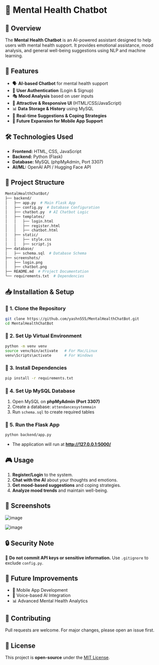# 🧠 Mental Health Chatbot

## 🌟 Overview
The **Mental Health Chatbot** is an AI-powered assistant designed to help users with mental health support. It provides emotional assistance, mood analysis, and general well-being suggestions using NLP and machine learning.

## 🚀 Features
- 🗣️ **AI-based Chatbot** for mental health support
- 🔐 **User Authentication** (Login & Signup)
- 🎭 **Mood Analysis** based on user inputs
- 🎨 **Attractive & Responsive UI** (HTML/CSS/JavaScript)
- 📊 **Data Storage & History** using MySQL
- 📜 **Real-time Suggestions & Coping Strategies**
- 📱 **Future Expansion for Mobile App Support**

## 🛠️ Technologies Used
- **Frontend:** HTML, CSS, JavaScript
- **Backend:** Python (Flask)
- **Database:** MySQL (phpMyAdmin, Port 3307)
- **AI/ML:** OpenAI API / Hugging Face API

## 📂 Project Structure
```bash
MentalHealthChatBot/
├── backend/
│   ├── app.py  # Main Flask App
│   ├── config.py  # Database Configuration
│   ├── chatbot.py  # AI Chatbot Logic
│   ├── templates/
│   │   ├── login.html
│   │   ├── register.html
│   │   ├── chatbot.html
│   ├── static/
│   │   ├── style.css
│   │   ├── script.js
├── database/
│   ├── schema.sql  # Database Schema
├── screenshots/
│   ├── login.png
│   ├── chatbot.png
├── README.md  # Project Documentation
└── requirements.txt  # Dependencies
```

## 📥 Installation & Setup
### 🔹 **1. Clone the Repository**
```sh
git clone https://github.com/yashn555/MentalHealthChatBot.git
cd MentalHealthChatBot
```

### 🔹 **2. Set Up Virtual Environment**
```sh
python -m venv venv
source venv/bin/activate   # For Mac/Linux
venv\Scripts\activate      # For Windows
```

### 🔹 **3. Install Dependencies**
```sh
pip install -r requirements.txt
```

### 🔹 **4. Set Up MySQL Database**
1. Open MySQL on **phpMyAdmin (Port 3307)**
2. Create a database: `attendancesystemmain`
3. Run `schema.sql` to create required tables

### 🔹 **5. Run the Flask App**
```sh
python backend/app.py
```
- The application will run at **http://127.0.0.1:5000/**

## 🎮 Usage
1. **Register/Login** to the system.
2. **Chat with the AI** about your thoughts and emotions.
3. **Get mood-based suggestions** and coping strategies.
4. **Analyze mood trends** and maintain well-being.

## 📸 Screenshots
![image](https://github.com/user-attachments/assets/2daace26-16ca-4b7f-afcc-b6dbc35199f6)

![image](https://github.com/user-attachments/assets/3d2e6e2d-a273-481a-aa15-afb52baf8395)


## 🔒 Security Note
🚨 **Do not commit API keys or sensitive information.** Use `.gitignore` to exclude `config.py`.

## 📌 Future Improvements
- 📱 Mobile App Development
- 🤖 Voice-based AI Integration
- 📊 Advanced Mental Health Analytics

## 🤝 Contributing
Pull requests are welcome. For major changes, please open an issue first.

## 📝 License
This project is **open-source** under the [MIT License](LICENSE).

